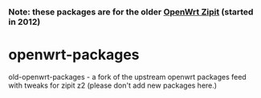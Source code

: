 ### Note: these packages are for the older [OpenWrt Zipit](https://github.com/openwrt-zipit/openwrt-zipit) (started in 2012)

# openwrt-packages
old-openwrt-packages - a fork of the upstream openwrt packages feed with tweaks for zipit z2 (please don't add new packages here.)
